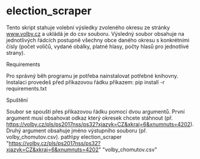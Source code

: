 # election_scraper
Tento skript stahuje volební výsledky zvoleného okresu ze stránky www.volby.cz a ukládá je do csv souboru.
Výsledný soubor obsahuje na jednotlivých řádcích postupně všechny obce daného okresu s konkrétními čísly (počet voličů, vydané obálky, platné hlasy, počty hlasů pro jednotlivé strany).

Requirements

Pro správný běh programu je potřeba nainstalovat potřebné knihovny.
Instalaci provedeš před příkazovou řádku příkazem: pip install -r requirements.txt 

Spuštění

Soubor se spouští přes příkazovou řádku pomocí dvou argumentů.
První argument musí obsahovat odkaz který okresek chcete stáhnout (př. https://volby.cz/pls/ps2017nss/ps32?xjazyk=CZ&xkraj=6&xnumnuts=4202).
Druhý argument obsahuje jméno výstupního souboru (př. volby_chomutov.csv).
path\py election_scraper "https://volby.cz/pls/ps2017nss/ps32?xjazyk=CZ&xkraj=6&xnumnuts=4202" "volby_chomutov.csv"

